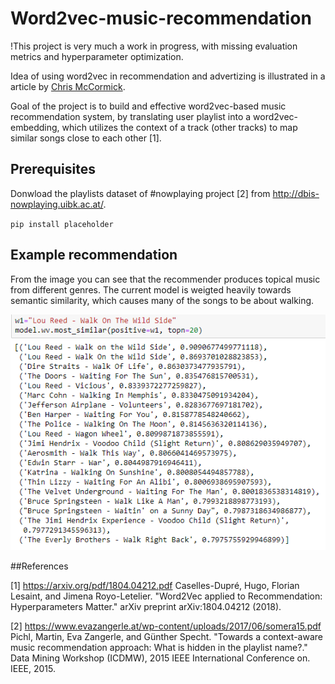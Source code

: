# Word2vec-music-recommendation

!This project is very much a work in progress, with missing evaluation metrics and hyperparameter optimization. 

Idea of using word2vec in recommendation and advertizing is illustrated in a article by
[Chris McCormick](http://mccormickml.com/2018/06/15/applying-word2vec-to-recommenders-and-advertising/).

Goal of the project is to build and effective word2vec-based music recommendation system, by 
translating user playlist into a word2vec-embedding, which utilizes the context of a track (other tracks)
to map similar songs close to each other [1].

## Prerequisites

Donwload the playlists dataset of #nowplaying project [2] from http://dbis-nowplaying.uibk.ac.at/.


`pip install placeholder`

## Example recommendation

From the image you can see that the recommender produces topical music from different genres.
The current model is weigted heavily towards semantic similarity, which causes many of the songs to be about walking.

![Screenshot](examplerec.PNG)


##References

[1] https://arxiv.org/pdf/1804.04212.pdf Caselles-Dupré, Hugo, Florian Lesaint, and Jimena Royo-Letelier. "Word2Vec applied to Recommendation: Hyperparameters Matter." arXiv preprint arXiv:1804.04212 (2018).

[2] https://www.evazangerle.at/wp-content/uploads/2017/06/somera15.pdf Pichl, Martin, Eva Zangerle, and Günther Specht. "Towards a context-aware music recommendation approach: What is hidden in the playlist name?." Data Mining Workshop (ICDMW), 2015 IEEE International Conference on. IEEE, 2015.





